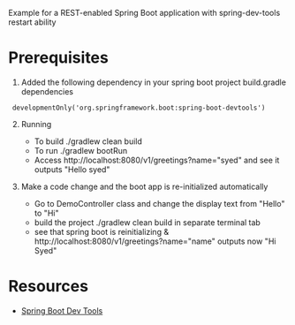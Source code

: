 Example for a REST-enabled Spring Boot application with spring-dev-tools restart ability 

# Prerequisites
1. Added the following dependency in your spring boot project build.gradle dependencies

```
 developmentOnly('org.springframework.boot:spring-boot-devtools')
```

2. Running

   - To build ./gradlew clean build 
   - To run ./gradlew bootRun 
   - Access http://localhost:8080/v1/greetings?name="syed" and see it outputs "Hello syed"
   
3. Make a code change and the boot app is re-initialized automatically
   - Go to DemoController class and change the display text from "Hello" to "Hi" 
   - build the project ./gradlew clean build in separate terminal tab 
   - see that spring boot is reinitializing & http://localhost:8080/v1/greetings?name="name"
      outputs now "Hi Syed"


# Resources
* [Spring Boot Dev Tools](https://docs.spring.io/spring-boot/docs/1.5.16.RELEASE/reference/html/using-boot-devtools.html)



